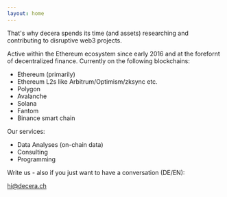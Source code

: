 ```yaml
---
layout: home
---
```


That's why decera spends its time (and assets) researching and contributing to disruptive web3 projects.

Active within the Ethereum ecosystem since early 2016 and at the forefornt of decentralized finance.
Currently on the following blockchains:
- Ethereum (primarily)
- Ethereum L2s like Arbitrum/Optimism/zksync etc.
- Polygon
- Avalanche
- Solana
- Fantom
- Binance smart chain

Our services:
- Data Analyses (on-chain data)
- Consulting
- Programming

Write us - also if you just want to have a conversation (DE/EN):

<a href="mailto:hi@decera.ch" style="color: black; font-weight: bold; text-decoration: none;">hi@decera.ch</a>
